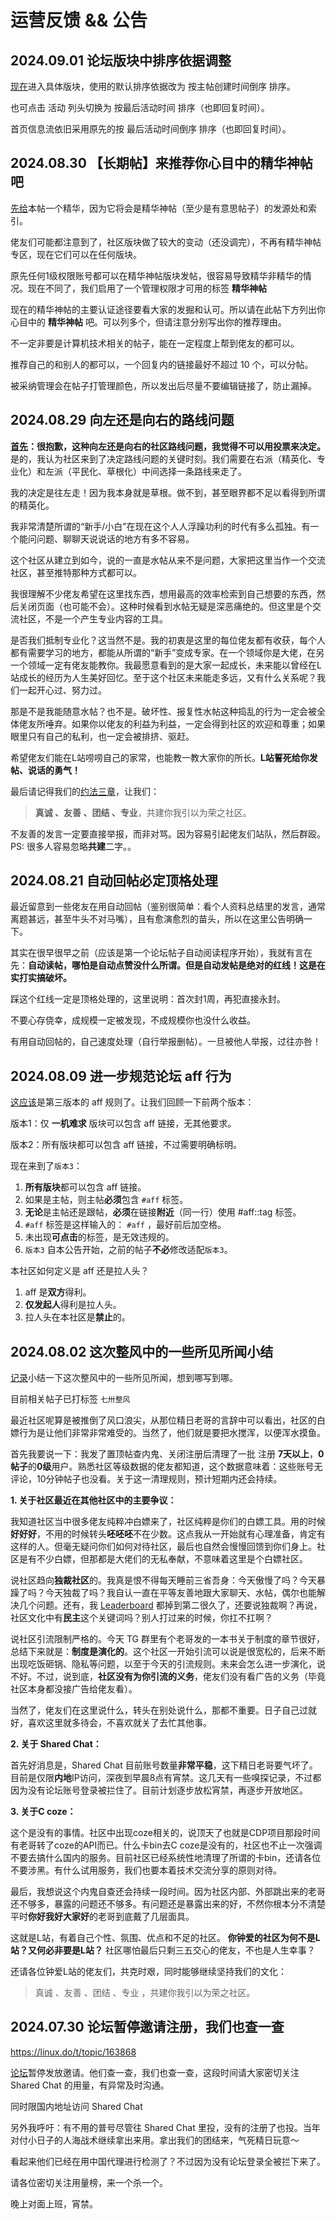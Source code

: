 # 运营反馈 && 公告

## 2024.09.01 论坛版块中排序依据调整

[现在](https://linux.do/t/topic/192205)进入具体版块，使用的默认排序依据改为 按主帖创建时间倒序 排序。

也可点击 活动 列头切换为 按最后活动时间 排序（也即回复时间）。

首页信息流依旧采用原先的按 最后活动时间倒序 排序（也即回复时间）。


## 2024.08.30 【长期帖】来推荐你心目中的精华神帖吧

[先给](https://linux.do/t/topic/188854)本帖一个精华，因为它将会是精华神帖（至少是有意思帖子）的发源处和索引。

佬友们可能都注意到了，社区版块做了较大的变动（还没调完），不再有精华神帖专区，现在它们可以在任何版块。

原先任何1级权限账号都可以在精华神帖版块发帖，很容易导致精华非精华的情况。现在不同了，我们启用了一个管理权限才可用的标签 **精华神帖**

现在的精华神帖的主要认证途径要看大家的发掘和认可。所以请在此帖下方列出你心目中的 **精华神帖** 吧。可以列多个，但请注意分别写出你的推荐理由。

不一定非要是计算机技术相关的帖子，能在一定程度上帮到佬友的都可以。

推荐自己的和别人的都可以，一个回复内的链接最好不超过 10 个，可以分帖。

被采纳管理会在帖子打管理颜色，所以发出后尽量不要编辑链接了，防止漏掉。

## 2024.08.29 向左还是向右的路线问题

**[首先](https://linux.do/t/topic/188585)：很抱歉，这种向左还是向右的社区路线问题，我觉得不可以用投票来决定。**
是的，我认为社区来到了决定路线问题的关键时刻。我们需要在右派（精英化、专业化）和左派（平民化、草根化）中间选择一条路线来走了。

我的决定是往左走！因为我本身就是草根。做不到，甚至眼界都不足以看得到所谓的精英化。

我非常清楚所谓的“新手/小白”在现在这个人人浮躁功利的时代有多么孤独。有一个能问问题、聊聊天说说话的地方有多不容易。

这个社区从建立到如今，说的一直是水帖从来不是问题，大家把这里当作一个交流社区，甚至推特那种方式都可以。

我很理解不少佬友希望在这里找东西，想用最高的效率检索到自己想要的东西，然后关闭页面（也可能不会）。这种时候看到水帖无疑是深恶痛绝的。但这里是个交流社区，不是一个产生专业内容的工具。

是否我们抵制专业化？这当然不是。我的初衷是这里的每位佬友都有收获，每个人都有需要学习的地方，都能从所谓的“新手”变成专家。在一个领域你是大佬，在另一个领域一定有佬友能教你。我最愿意看到的是大家一起成长，未来能以曾经在L站成长的经历为人生美好回忆。至于这个社区未来能走多远，又有什么关系呢？我们一起开心过、努力过。

那是不是我能随意水帖？也不是。破坏性、报复性水帖这种捣乱的行为一定会被全体佬友所唾弃。如果你以佬友的利益为利益，一定会得到社区的欢迎和尊重；如果眼里只有自己的私利，也一定会被排挤、驱赶。

希望佬友们能在L站唠唠自己的家常，也能教一教大家你的所长。**L站誓死给你发帖、说话的勇气！**

最后请记得我们的[约法三章](https://linux.do/faq)，让我们：

> **真诚 、友善 、团结 、专业**，共建你我引以为荣之社区。

不友善的发言一定要直接举报，而非对骂。因为容易引起佬友们站队，然后群殴。
PS: 很多人容易忽略**共建**二字。。

## 2024.08.21 自动回帖必定顶格处理

最近留意到一些佬友在用自动回帖（鉴别很简单：看个人资料总结里的发言，通常离题甚远，甚至牛头不对马嘴），且有愈演愈烈的苗头，所以在这里公告明确一下。

其实在很早很早之前（应该是第一个论坛帖子自动阅读程序开始），我就有言在先：**自动读帖，哪怕是自动点赞没什么所谓。但是自动发帖是绝对的红线！这是在实打实搞破坏。**

踩这个红线一定是顶格处理的，这里说明：首次封1周，再犯直接永封。

不要心存侥幸，成规模一定被发现，不成规模你也没什么收益。

有用自动回帖的，自己速度处理（自行举报删帖）。一旦被他人举报，过往亦咎！

## 2024.08.09 进一步规范论坛 aff 行为

[这应该](https://linux.do/t/topic/173581)是第三版本的 aff 规则了。让我们回顾一下前两个版本：

版本1：仅 **一机难求** 版块可以包含 aff 链接，无其他要求。

版本2：所有版块都可以包含 aff 链接，不过需要明确标明。

现在来到了`版本3`：

1. **所有版块**都可以包含 aff 链接。
2. 如果是主帖，则主帖**必须**包含 `#aff` 标签。
3. **无论**是主帖还是跟帖，**必须**在链接**附近**（同一行）使用 #aff::tag 标签。
4. `#aff` 标签是这样输入的： `#aff` ，最好前后加空格。
5. 未出现**可点击**的标签，是无效违规的。
6. `版本3` 自本公告开始，之前的帖子**不必**修改适配`版本3`。

本社区如何定义是 aff 还是拉人头？

1. aff 是**双方**得利。
2. **仅发起人**得利是拉人头。
3. 拉人头在本社区是**禁止**的。

## 2024.08.02 这次整风中的一些所见所闻小结

[记录](https://linux.do/t/topic/166810)小结一下这次整风中的一些所见所闻，想到哪写到哪。

目前相关帖子已打标签 `七卅整风`

最近社区呢算是被推倒了风口浪尖，从那位精日老哥的言辞中可以看出，社区的白嫖行为是让他们非常非常难受的。当然了，他们就是要把水搅浑，以便浑水摸鱼。

首先我要说一下：我发了置顶帖查内鬼、关闭注册后清理了一批 注册 **7天以上**，**0帖子**的**0级**用户。熟悉社区等级数据的佬友都知道，这个数据意味着：这些账号无评论，10分钟帖子也没看。关于这一清理规则，预计短期内还会持续。

**1. 关于社区最近在其他社区中的主要争议：**

我知道社区当中很多佬友纯粹冲白嫖来了，社区纯粹是你们的白嫖工具。用的时候**好好好**，不用的时候转头**呸呸呸**不在少数。这点我从一开始就有心理准备，肯定有这样的人。但毫无疑问你们如何对待社区，最后也自然会慢慢回馈到你们身上。社区是有不少白嫖，但那都是大佬们的无私奉献，不意味着这里是个白嫖社区。

说社区趋向**独裁社区**的。我真是恨不得每天睡前三省吾身：今天傲慢了吗？今天暴躁了吗？今天独裁了吗？我自认一直在平等友善地跟大家聊天、水帖，偶尔也能解决几个问题。还有，我 [Leaderboard](https://linux.do/leaderboard) 都掉到第二很久了，还要说独裁啊？再说，社区文化中有**民主**这个关键词吗？别人打过来的时候，你扛不扛啊？

说社区引流限制严格的。今天 TG 群里有个老哥发的一本书关于制度的章节很好，总结下来就是：**制度是演化的**。这个社区一开始引流可以说是很宽松的，后来不断出现吃饭砸锅、隐私等问题，以至于今天的引流规则。未来会怎么进一步演化，说不好。不过，说到底，**社区没有为你引流的义务**，佬友们没有看广告的义务（毕竟社区本身都没接广告给佬友看）。

当然了，佬友们在这里说什么，转头在别处说什么，那都不重要。日子自己过就好，喜欢这里就多待会，不喜欢就关了去忙其他事。

**2. 关于 Shared Chat：**

首先好消息是，Shared Chat 目前账号数量**非常平稳**，这下精日老哥要气坏了。目前是仅限**内地**IP访问，深夜到早晨8点有宵禁。这几天有一些嗅探记录，不过都因为没有论坛账号登录被拦住了。目前计划逐步放松宵禁，再逐步开放地区。

**3. 关于C coze：**

这个是没有的事情。社区中出现coze相关的，说顶天了也就是CDP项目那段时间有老哥转了coze的API而已。什么卡bin去C coze是没有的，社区也不止一次强调不要去搞什么国内的服务。目前社区已经系统性地清理了所谓的卡bin，还请各位不要涉黑。有什么试用服务，我们也要本着技术交流分享的原则对待。

最后，我想说这个内鬼自查还会持续一段时间。因为社区内部、外部跳出来的老哥还不够多，暴露的问题还不够多。有问题还是暴露出来的好，不然你根本分不清楚平时**你好我好大家好**的老哥到底戴了几层面具。

这就是L站，有着自己个性、氛围、优点和不足的社区。 **你钟爱的社区为何不是L站？又何必非要是L站？** 社区哪怕最后只剩三五交心的佬友，不也是人生幸事？

还请各位钟爱L站的佬友们，共克时艰，同时能够继续坚持我们的文化：

> 真诚 、友善 、团结 、专业 ，共建你我引以为荣之社区。

## 2024.07.30 论坛暂停邀请注册，我们也查一查 

https://linux.do/t/topic/163868

[论坛](https://linux.do/t/topic/163886)暂停发放邀请。他们查一查，我们也查一查，这段时间请大家密切关注 Shared Chat 的用量，有异常及时沟通。

同时限国内地址访问 Shared Chat

另外我呼吁：有不用的普号尽管往 Shared Chat 里投，没有的注册了也投。当年对付小日子的人海战术继续拿出来用。拿出我们的团结来，气死精日玩意～

看起来他们已经在用中国代理进行检测了？不过因为没有论坛登录全被拦下来了。

请各位密切关注用量榜，来一个杀一个。

晚上对面上班，宵禁。
